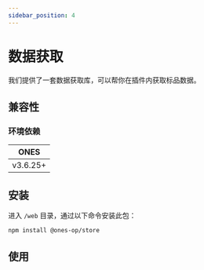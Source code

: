 ```yaml
---
sidebar_position: 4
---
```


# 数据获取

我们提供了一套数据获取库，可以帮你在插件内获取标品数据。

## 兼容性

### 环境依赖

|   ONES   |
| :------: |
| v3.6.25+ |

## 安装

进入 `/web` 目录，通过以下命令安装此包：

```bash npm2yarn
npm install @ones-op/store
```

## 使用

